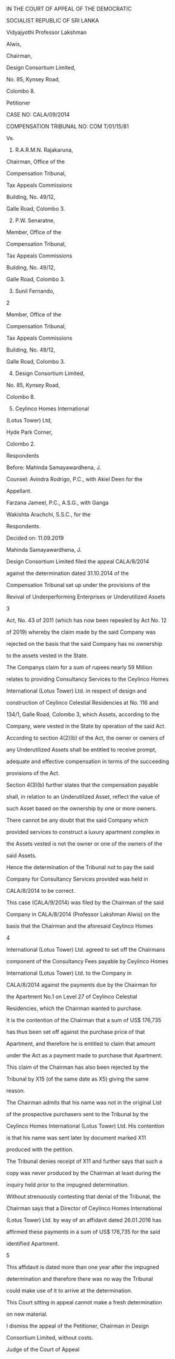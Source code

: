 IN THE COURT OF APPEAL OF THE DEMOCRATIC

SOCIALIST REPUBLIC OF SRI LANKA

Vidyajyothi Professor Lakshman

Alwis,

Chairman,

Design Consortium Limited,

No. 85, Kynsey Road,

Colombo 8.

Petitioner

CASE NO: CALA/09/2014

COMPENSATION TRIBUNAL NO: COM T/01/15/81

Vs.

1. R.A.R.M.N. Rajakaruna,

Chairman, Office of the

Compensation Tribunal,

Tax Appeals Commissions

Building, No. 49/12,

Galle Road, Colombo 3.

2. P.W. Senaratne,

Member, Office of the

Compensation Tribunal,

Tax Appeals Commissions

Building, No. 49/12,

Galle Road, Colombo 3.

3. Sunil Fernando,

2

Member, Office of the

Compensation Tribunal,

Tax Appeals Commissions

Building, No. 49/12,

Galle Road, Colombo 3.

4. Design Consortium Limited,

No. 85, Kynsey Road,

Colombo 8.

5. Ceylinco Homes International

(Lotus Tower) Ltd,

Hyde Park Corner,

Colombo 2.

Respondents

Before: Mahinda Samayawardhena, J.

Counsel: Avindra Rodrigo, P.C., with Akiel Deen for the

Appellant.

Farzana Jameel, P.C., A.S.G., with Ganga

Wakishta Arachchi, S.S.C., for the

Respondents.

Decided on: 11.09.2019

Mahinda Samayawardhena, J.

Design Consortium Limited filed the appeal CALA/8/2014

against the determination dated 31.10.2014 of the

Compensation Tribunal set up under the provisions of the

Revival of Underperforming Enterprises or Underutilized Assets

3

Act, No. 43 of 2011 (which has now been repealed by Act No. 12

of 2019) whereby the claim made by the said Company was

rejected on the basis that the said Company has no ownership

to the assets vested in the State.

The Companys claim for a sum of rupees nearly 59 Million

relates to providing Consultancy Services to the Ceylinco Homes

International (Lotus Tower) Ltd. in respect of design and

construction of Ceylinco Celestial Residencies at No. 116 and

134/1, Galle Road, Colombo 3, which Assets, according to the

Company, were vested in the State by operation of the said Act.

According to section 4(2)(b) of the Act, the owner or owners of

any Underutilized Assets shall be entitled to receive prompt,

adequate and effective compensation in terms of the succeeding

provisions of the Act.

Section 4(3)(b) further states that the compensation payable

shall, in relation to an Underutilized Asset, reflect the value of

such Asset based on the ownership by one or more owners.

There cannot be any doubt that the said Company which

provided services to construct a luxury apartment complex in

the Assets vested is not the owner or one of the owners of the

said Assets.

Hence the determination of the Tribunal not to pay the said

Company for Consultancy Services provided was held in

CALA/8/2014 to be correct.

This case (CALA/9/2014) was filed by the Chairman of the said

Company in CALA/8/2014 (Professor Lakshman Alwis) on the

basis that the Chairman and the aforesaid Ceylinco Homes

4

International (Lotus Tower) Ltd. agreed to set off the Chairmans

component of the Consultancy Fees payable by Ceylinco Homes

International (Lotus Tower) Ltd. to the Company in

CALA/8/2014 against the payments due by the Chairman for

the Apartment No.1 on Level 27 of Ceylinco Celestial

Residencies, which the Chairman wanted to purchase.

It is the contention of the Chairman that a sum of US$ 176,735

has thus been set off against the purchase price of that

Apartment, and therefore he is entitled to claim that amount

under the Act as a payment made to purchase that Apartment.

This claim of the Chairman has also been rejected by the

Tribunal by X15 (of the same date as X5) giving the same

reason.

The Chairman admits that his name was not in the original List

of the prospective purchasers sent to the Tribunal by the

Ceylinco Homes International (Lotus Tower) Ltd. His contention

is that his name was sent later by document marked X11

produced with the petition.

The Tribunal denies receipt of X11 and further says that such a

copy was never produced by the Chairman at least during the

inquiry held prior to the impugned determination.

Without strenuously contesting that denial of the Tribunal, the

Chairman says that a Director of Ceylinco Homes International

(Lotus Tower) Ltd. by way of an affidavit dated 26.01.2016 has

affirmed these payments in a sum of US$ 176,735 for the said

identified Apartment.

5

This affidavit is dated more than one year after the impugned

determination and therefore there was no way the Tribunal

could make use of it to arrive at the determination.

This Court sitting in appeal cannot make a fresh determination

on new material.

I dismiss the appeal of the Petitioner, Chairman in Design

Consortium Limited, without costs.

Judge of the Court of Appeal